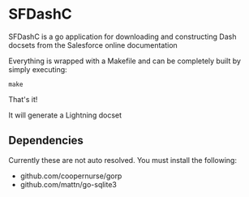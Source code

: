 SFDashC
=======

SFDashC is a go application for downloading and constructing Dash docsets from the Salesforce online documentation

Everything is wrapped with a Makefile and can be completely built by simply executing:

    make

That's it!

It will generate a Lightning docset

Dependencies
------------

Currently these are not auto resolved. You must install the following:

* github.com/coopernurse/gorp
* github.com/mattn/go-sqlite3
